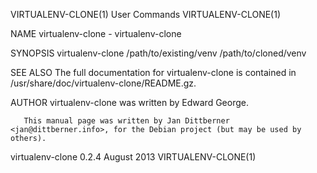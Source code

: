 VIRTUALENV-CLONE(1)                                                User Commands                                               VIRTUALENV-CLONE(1)

NAME
       virtualenv-clone - virtualenv-clone

SYNOPSIS
       virtualenv-clone /path/to/existing/venv /path/to/cloned/venv

SEE ALSO
       The full documentation for virtualenv-clone is contained in /usr/share/doc/virtualenv-clone/README.gz.

AUTHOR
       virtualenv-clone was written by Edward George.

       This manual page was written by Jan Dittberner <jan@dittberner.info>, for the Debian project (but may be used by others).

virtualenv-clone 0.2.4                                              August 2013                                                VIRTUALENV-CLONE(1)
